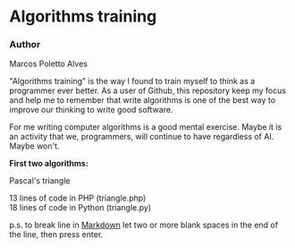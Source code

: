 # Algorithms training

### Author

Marcos Poletto Alves

"Algorithms training" is the way I found to train myself to think as a programmer ever better. As a user of Github, this repository keep my focus and help me to remember that write algorithms is one of the best way to improve our thinking to write good software.

For me writing computer algorithms is a good mental exercise. Maybe it is an activity that we, programmers, will continue to have regardless of AI. Maybe won't.

**First two algorithms:**

Pascal's triangle

13 lines of code in PHP (triangle.php)  
18 lines of code in Python (triangle.py)  

p.s. to break line in [Markdown](https://www.markdownguide.org/basic-syntax/#line-breaks) let two or more blank spaces in the end of the line, then press enter.
